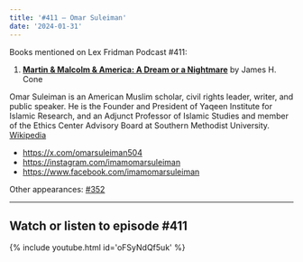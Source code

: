 ```yaml
---
title: '#411 – Omar Suleiman'
date: '2024-01-31'
---
```


Books mentioned on Lex Fridman Podcast #411:

1. <b><a href="https://amzn.to/3w4QZOK" target="_blank" rel="sponsored noopener noreferrer">Martin & Malcolm & America: A Dream or a Nightmare</a></b> by James H. Cone

<!--more-->

Omar Suleiman is an American Muslim scholar, civil rights leader, writer, and public speaker. He is the Founder and President of Yaqeen Institute for Islamic Research, and an Adjunct Professor of Islamic Studies and member of the Ethics Center Advisory Board at Southern Methodist University. <a href="https://en.wikipedia.org/wiki/Omar_Suleiman_(imam)" target="_blank">Wikipedia</a>

- <a href="https://x.com/omarsuleiman504" target="_blank">https://x.com/omarsuleiman504</a>
- <a href="https://instagram.com/imamomarsuleiman" target="_blank">https://instagram.com/imamomarsuleiman</a>
- <a href="https://www.facebook.com/imamomarsuleiman" target="_blank">https://www.facebook.com/imamomarsuleiman</a>

Other appearances: [\#352](/352-omar-suleiman/)

- - - - - -

## Watch or listen to episode #411

{% include youtube.html id='oFSyNdQf5uk' %}